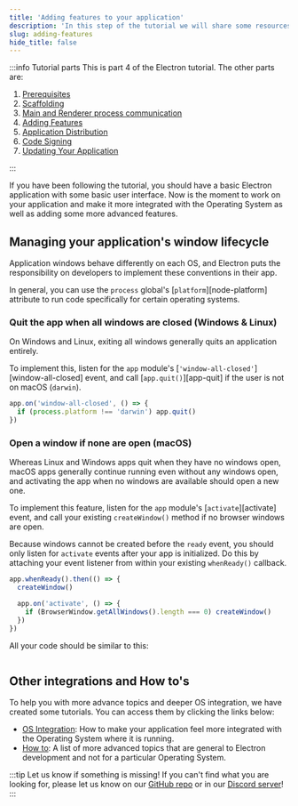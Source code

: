 ```yaml
---
title: 'Adding features to your application'
description: 'In this step of the tutorial we will share some resources you should read to add features to your application'
slug: adding-features
hide_title: false
---
```


:::info Tutorial parts
This is part 4 of the Electron tutorial. The other parts are:

1. [Prerequisites]
1. [Scaffolding]
1. [Main and Renderer process communication][main-renderer]
1. [Adding Features][features]
1. [Application Distribution]
1. [Code Signing]
1. [Updating Your Application][updates]

:::

If you have been following the tutorial, you should have a basic Electron application
with some basic user interface. Now is the moment to work on your application and
make it more integrated with the Operating System as well as adding some more advanced
features.

## Managing your application's window lifecycle

Application windows behave differently on each OS, and Electron puts the responsibility on developers to implement these conventions in their app.

In general, you can use the `process` global's [`platform`][node-platform] attribute
to run code specifically for certain operating systems.

### Quit the app when all windows are closed (Windows & Linux)

On Windows and Linux, exiting all windows generally quits an application entirely.

To implement this, listen for the `app` module's [`'window-all-closed'`][window-all-closed]
event, and call [`app.quit()`][app-quit] if the user is not on macOS (`darwin`).

```js
app.on('window-all-closed', () => {
  if (process.platform !== 'darwin') app.quit()
})
```

### Open a window if none are open (macOS)

Whereas Linux and Windows apps quit when they have no windows open, macOS apps generally
continue running even without any windows open, and activating the app when no windows
are available should open a new one.

To implement this feature, listen for the `app` module's [`activate`][activate]
event, and call your existing `createWindow()` method if no browser windows are open.

Because windows cannot be created before the `ready` event, you should only listen for
`activate` events after your app is initialized. Do this by attaching your event listener
from within your existing `whenReady()` callback.

```js
app.whenReady().then(() => {
  createWindow()

  app.on('activate', () => {
    if (BrowserWindow.getAllWindows().length === 0) createWindow()
  })
})
```

All your code should be similar to this:

```fiddle docs/latest/fiddles/windows-lifecycle

```

## Other integrations and How to's

To help you with more advance topics and deeper OS integration, we have created some tutorials.
You can access them by clicking the links below:

- [OS Integration]: How to make your application feel more integrated with the Operating
  System where it is running.
- [How to]: A list of more advanced topics that are general to Electron development and
  not for a particular Operating System.

:::tip Let us know if something is missing!
If you can't find what you are looking for, please let us know on our [GitHub repo] or in
our [Discord server][discord]!
:::

<!-- Link labels -->

[discord]: https://discord.com/invite/electron
[github repo]: https://github.com/electron/electronjs.org-new/issues/new
[os integration]: ./os-integration.md
[how to]: ./examples.md

<!-- Tutorial links -->

[prerequisites]: tutorial-prerequisites.md
[scaffolding]: tutorial-scaffolding.md
[main-renderer]: ./tutorial-main-renderer.md
[features]: ./tutorial-adding-features.md
[application distribution]: distribution-overview.md
[code signing]: code-signing.md
[updates]: updates.md
